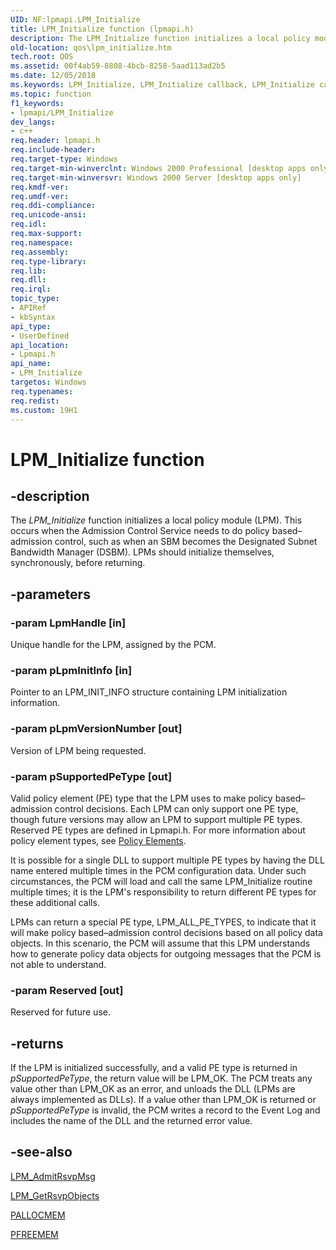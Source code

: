 ```yaml
---
UID: NF:lpmapi.LPM_Initialize
title: LPM_Initialize function (lpmapi.h)
description: The LPM_Initialize function initializes a local policy module (LPM).
old-location: qos\lpm_initialize.htm
tech.root: QOS
ms.assetid: 00f4ab59-8808-4bcb-8258-5aad113ad2b5
ms.date: 12/05/2018
ms.keywords: LPM_Initialize, LPM_Initialize callback, LPM_Initialize callback function [QOS], _gqos_lpm_initialize, lpmapi/LPM_Initialize, qos.lpm_initialize
ms.topic: function
f1_keywords:
- lpmapi/LPM_Initialize
dev_langs:
- c++
req.header: lpmapi.h
req.include-header: 
req.target-type: Windows
req.target-min-winverclnt: Windows 2000 Professional [desktop apps only]
req.target-min-winversvr: Windows 2000 Server [desktop apps only]
req.kmdf-ver: 
req.umdf-ver: 
req.ddi-compliance: 
req.unicode-ansi: 
req.idl: 
req.max-support: 
req.namespace: 
req.assembly: 
req.type-library: 
req.lib: 
req.dll: 
req.irql: 
topic_type:
- APIRef
- kbSyntax
api_type:
- UserDefined
api_location:
- Lpmapi.h
api_name:
- LPM_Initialize
targetos: Windows
req.typenames: 
req.redist: 
ms.custom: 19H1
---
```


# LPM_Initialize function


## -description


The 
<i>LPM_Initialize</i> function initializes a local policy module (LPM). This occurs when the Admission Control Service needs to do policy based–admission control, such as when an SBM becomes the Designated Subnet Bandwidth Manager (DSBM). LPMs should initialize themselves, synchronously, before returning.


## -parameters




### -param LpmHandle [in]

Unique handle for the LPM, assigned by the PCM.


### -param pLpmInitInfo [in]

Pointer to an LPM_INIT_INFO structure containing LPM initialization information.


### -param pLpmVersionNumber [out]

Version of LPM being requested.


### -param pSupportedPeType [out]

Valid policy element (PE) type that the LPM uses to make policy based–admission control decisions. Each LPM can only support one PE type, though future versions may allow an LPM to support multiple PE types. Reserved PE types are defined in Lpmapi.h. For more information about policy element types, see 
<a href="https://docs.microsoft.com/previous-versions/windows/desktop/qos/policy-elements">Policy Elements</a>.

It is possible for a single DLL to support multiple PE types by having the DLL name entered multiple times in the PCM configuration data. Under such circumstances, the PCM will load and call the same LPM_Initialize routine multiple times; it is the LPM's responsibility to return different PE types for these additional calls.

LPMs can return a special PE type, LPM_ALL_PE_TYPES, to indicate that it will make policy based–admission control decisions based on all policy data objects. In this scenario, the PCM will assume that this LPM understands how to generate policy data objects for outgoing messages that the PCM is not able to understand.


### -param Reserved [out]

Reserved for future use.


## -returns



If the LPM is initialized successfully, and a valid PE type is returned in <i>pSupportedPeType</i>, the return value will be LPM_OK. The PCM treats any value other than LPM_OK as an error, and unloads the DLL (LPMs are always implemented as DLLs). If a value other than LPM_OK is returned or <i>pSupportedPeType</i> is invalid, the PCM writes a record to the Event Log and includes the name of the DLL and the returned error value.




## -see-also




<a href="https://docs.microsoft.com/previous-versions/windows/desktop/api/lpmapi/nf-lpmapi-lpm_admitrsvpmsg">LPM_AdmitRsvpMsg</a>



<a href="https://docs.microsoft.com/previous-versions/windows/desktop/api/lpmapi/nf-lpmapi-lpm_getrsvpobjects">LPM_GetRsvpObjects</a>



<a href="https://docs.microsoft.com/previous-versions/windows/desktop/api/lpmapi/nc-lpmapi-pallocmem">PALLOCMEM</a>



<a href="https://docs.microsoft.com/previous-versions/windows/desktop/api/lpmapi/nc-lpmapi-pfreemem">PFREEMEM</a>
 

 


